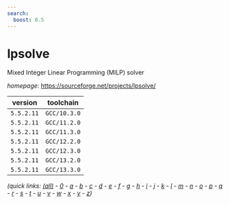 ```yaml
---
search:
  boost: 0.5
---
```

# lpsolve

Mixed Integer Linear Programming (MILP) solver

*homepage*: <https://sourceforge.net/projects/lpsolve/>

version | toolchain
--------|----------
``5.5.2.11`` | ``GCC/10.3.0``
``5.5.2.11`` | ``GCC/11.2.0``
``5.5.2.11`` | ``GCC/11.3.0``
``5.5.2.11`` | ``GCC/12.2.0``
``5.5.2.11`` | ``GCC/12.3.0``
``5.5.2.11`` | ``GCC/13.2.0``
``5.5.2.11`` | ``GCC/13.3.0``


*(quick links: [(all)](../index.md) - [0](../0/index.md) - [a](../a/index.md) - [b](../b/index.md) - [c](../c/index.md) - [d](../d/index.md) - [e](../e/index.md) - [f](../f/index.md) - [g](../g/index.md) - [h](../h/index.md) - [i](../i/index.md) - [j](../j/index.md) - [k](../k/index.md) - [l](../l/index.md) - [m](../m/index.md) - [n](../n/index.md) - [o](../o/index.md) - [p](../p/index.md) - [q](../q/index.md) - [r](../r/index.md) - [s](../s/index.md) - [t](../t/index.md) - [u](../u/index.md) - [v](../v/index.md) - [w](../w/index.md) - [x](../x/index.md) - [y](../y/index.md) - [z](../z/index.md))*

